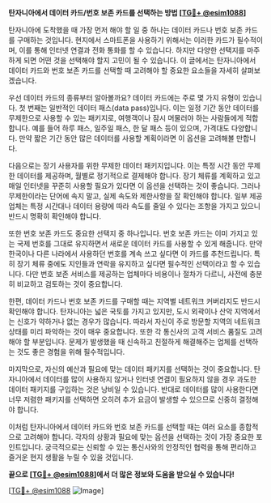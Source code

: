 **탄자니아에서 데이터 카드/번호 보존 카드를 선택하는 방법 [[TG💪+ @esim1088](https://t.me/s/esim1088)]**

탄자니아에 도착했을 때 가장 먼저 해야 할 일 중 하나는 데이터 카드나 번호 보존 카드를 구매하는 것입니다. 현지에서 스마트폰을 사용하기 위해서는 이러한 카드가 필수적이며, 이를 통해 인터넷 연결과 전화 통화를 할 수 있습니다. 하지만 다양한 선택지를 마주하게 되면 어떤 것을 선택해야 할지 고민이 될 수 있습니다. 이 글에서는 탄자니아에서 데이터 카드와 번호 보존 카드를 선택할 때 고려해야 할 중요한 요소들을 자세히 살펴보겠습니다.

우선 데이터 카드의 종류부터 알아볼까요? 데이터 카드에는 주로 몇 가지 유형이 있습니다. 첫 번째는 일반적인 데이터 패스(data pass)입니다. 이는 일정 기간 동안 데이터를 무제한으로 사용할 수 있는 패키지로, 여행객이나 잠시 머물러야 하는 사람들에게 적합합니다. 예를 들어 하루 패스, 일주일 패스, 한 달 패스 등이 있으며, 가격대도 다양합니다. 만약 짧은 기간 동안 많은 데이터를 사용할 계획이라면 이 옵션을 고려해볼 만합니다.

다음으로는 장기 사용자를 위한 무제한 데이터 패키지입니다. 이는 특정 시간 동안 무제한 데이터를 제공하며, 월별로 정기적으로 결제해야 합니다. 장기 체류를 계획하고 있고 매일 인터넷을 꾸준히 사용할 필요가 있다면 이 옵션을 선택하는 것이 좋습니다. 그러나 무제한이라는 단어에 속지 말고, 실제 속도와 제한사항을 잘 확인해야 합니다. 일부 제공업체는 특정 시간대나 데이터 용량에 따라 속도를 줄일 수 있다는 조항을 가지고 있으니 반드시 명확히 확인해야 합니다.

또한 번호 보존 카드도 중요한 선택지 중 하나입니다. 번호 보존 카드는 이미 가지고 있는 국제 번호를 그대로 유지하면서 새로운 데이터 카드를 사용할 수 있게 해줍니다. 만약 한국이나 다른 나라에서 사용하던 번호를 계속 쓰고 싶다면 이 카드를 추천드립니다. 특히 장기 체류 중에도 지인들과 연락을 유지하고 싶다면 필수적인 선택이라고 할 수 있습니다. 다만 번호 보존 서비스를 제공하는 업체마다 비용이나 절차가 다르니, 사전에 충분히 비교하고 검토하는 것이 중요합니다.

한편, 데이터 카드나 번호 보존 카드를 구매할 때는 지역별 네트워크 커버리지도 반드시 확인해야 합니다. 탄자니아는 넓은 국토를 가지고 있지만, 도시 외곽이나 산악 지역에서는 신호가 약하거나 없는 경우가 많습니다. 따라서 자신이 주로 방문할 지역의 네트워크 상태를 미리 파악하는 것이 매우 중요합니다. 또한 각 통신사의 고객 서비스 품질도 고려해야 할 부분입니다. 문제가 발생했을 때 신속하고 친절하게 해결해주는 업체를 선택하는 것도 좋은 경험을 위해 필수적입니다.

마지막으로, 자신의 예산과 필요에 맞는 데이터 패키지를 선택하는 것이 중요합니다. 탄자니아에서 데이터를 많이 사용하지 않거나 인터넷 연결이 필요하지 않을 경우 과도한 데이터 패키지를 구입하는 것은 낭비일 수 있습니다. 반대로 데이터를 많이 사용한다면 너무 저렴한 패키지를 선택하면 오히려 추가 요금이 발생할 수 있으므로 신중히 결정해야 합니다.

이처럼 탄자니아에서 데이터 카드와 번호 보존 카드를 선택할 때는 여러 요소를 종합적으로 고려해야 합니다. 각자의 상황과 필요에 맞는 옵션을 선택하는 것이 가장 중요한 포인트입니다. 궁극적으로는 신뢰할 수 있는 통신사와의 안정적인 협력을 통해 편리하고 즐거운 현지 생활을 누릴 수 있을 것입니다.

**끝으로 [[TG💪+ @esim1088](https://t.me/s/esim1088)]에서 더 많은 정보와 도움을 받으실 수 있습니다!**

[[TG💪+ @esim1088](https://t.me/s/esim1088) ![Image](https://i.postimg.cc/Y0z9fWf4/image.png)]